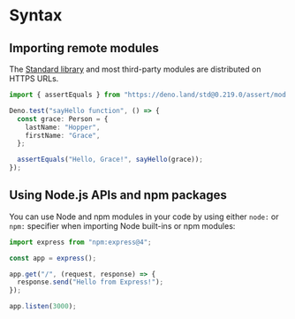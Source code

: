 # Syntax

## Importing remote modules

The [Standard library](https://deno.land/std@0.219.0) and most third-party modules are distributed on HTTPS URLs.

```ts
import { assertEquals } from "https://deno.land/std@0.219.0/assert/mod.ts";

Deno.test("sayHello function", () => {
  const grace: Person = {
    lastName: "Hopper",
    firstName: "Grace",
  };

  assertEquals("Hello, Grace!", sayHello(grace));
});
```


## Using Node.js APIs and npm packages

You can use Node and npm modules in your code by using either `node:` or `npm:` specifier when importing Node built-ins or npm modules:

```ts
import express from "npm:express@4";

const app = express();

app.get("/", (request, response) => {
  response.send("Hello from Express!");
});

app.listen(3000);
```

